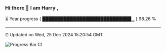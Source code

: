 ### Hi there 👋 I am Harry , 

⏳ Year progress { █████████████████████████████▁ } 98.26 %

---

⏰ Updated on Wed, 25 Dec 2024 15:20:54 GMT

![Progress Bar CI](https://github.com/duykhang68/duykhang68/workflows/Progress%20Bar%20CI/badge.svg)
